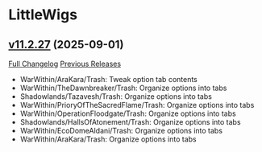 # LittleWigs

## [v11.2.27](https://github.com/BigWigsMods/LittleWigs/tree/v11.2.27) (2025-09-01)
[Full Changelog](https://github.com/BigWigsMods/LittleWigs/compare/v11.2.26...v11.2.27) [Previous Releases](https://github.com/BigWigsMods/LittleWigs/releases)

- WarWithin/AraKara/Trash: Tweak option tab contents  
- WarWithin/TheDawnbreaker/Trash: Organize options into tabs  
- Shadowlands/Tazavesh/Trash: Organize options into tabs  
- WarWithin/PrioryOfTheSacredFlame/Trash: Organize options into tabs  
- WarWithin/OperationFloodgate/Trash: Organize options into tabs  
- Shadowlands/HallsOfAtonement/Trash: Organize options into tabs  
- WarWithin/EcoDomeAldani/Trash: Organize options into tabs  
- WarWithin/AraKara/Trash: Organize options into tabs  
